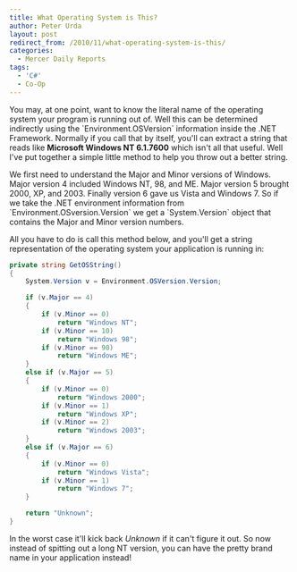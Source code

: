 ```yaml
---
title: What Operating System is This?
author: Peter Urda
layout: post
redirect_from: /2010/11/what-operating-system-is-this/
categories:
  - Mercer Daily Reports
tags:
  - 'C#'
  - Co-Op
---
```

You may, at one point, want to know the literal name of the operating system your program is running out of. Well this can be determined indirectly using the \`Environment.OSVersion\` information inside the .NET Framework. Normally if you call that by itself, you'll can extract a string that reads like **Microsoft Windows NT 6.1.7600** which isn't all that useful. Well I've put together a simple little method to help you throw out a better string.

We first need to understand the Major and Minor versions of Windows. Major version 4 included Windows NT, 98, and ME. Major version 5 brought 2000, XP, and 2003. Finally version 6 gave us Vista and Windows 7. So if we take the .NET environment information from \`Environment.OSversion.Version\` we get a \`System.Version\` object that contains the Major and Minor version numbers.

All you have to do is call this method below, and you'll get a string representation of the operating system your application is running in:

```csharp
private string GetOSString()
{
    System.Version v = Environment.OSVersion.Version;

    if (v.Major == 4)
    {
        if (v.Minor == 0)
            return "Windows NT";
        if (v.Minor == 10)
            return "Windows 98";
        if (v.Minor == 90)
            return "Windows ME";
    }
    else if (v.Major == 5)
    {
        if (v.Minor == 0)
            return "Windows 2000";
        if (v.Minor == 1)
            return "Windows XP";
        if (v.Minor == 2)
            return "Windows 2003";
    }
    else if (v.Major == 6)
    {
        if (v.Minor == 0)
            return "Windows Vista";
        if (v.Minor == 1)
            return "Windows 7";
    }

    return "Unknown";
}
```

In the worst case it'll kick back *Unknown* if it can't figure it out. So now instead of spitting out a long NT version, you can have the pretty brand name in your application instead!
